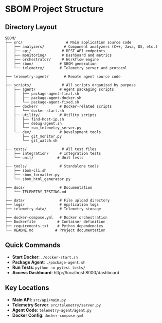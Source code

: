 # SBOM Project Structure

## Directory Layout

```
SBOM/
├── src/                    # Main application source code
│   ├── analyzers/         # Component analyzers (C++, Java, OS, etc.)
│   ├── api/              # REST API endpoints
│   ├── monitoring/       # Dashboard and metrics
│   ├── orchestrator/     # Workflow engine
│   ├── sbom/            # SBOM generation
│   └── telemetry/       # Telemetry server and protocol
│
├── telemetry-agent/       # Remote agent source code
│
├── scripts/              # All scripts organized by purpose
│   ├── agent/           # Agent packaging scripts
│   │   ├── package-agent-final.sh
│   │   ├── package-agent-docker.sh
│   │   └── package-agent-fixed.sh
│   ├── docker/          # Docker-related scripts
│   │   └── docker-start.sh
│   ├── utility/         # Utility scripts
│   │   ├── find-host-ip.sh
│   │   ├── debug-agent.sh
│   │   └── run_telemetry_server.py
│   └── dev/             # Development tools
│       ├── git_monitor.py
│       └── git_watch.sh
│
├── tests/                # All test files
│   ├── integration/     # Integration tests
│   └── unit/           # Unit tests
│
├── tools/               # Standalone tools
│   ├── sbom-cli.sh
│   ├── sbom_formatter.py
│   └── sbom_html_generator.py
│
├── docs/                # Documentation
│   └── TELEMETRY_TESTING.md
│
├── data/                # File upload directory
├── logs/                # Application logs
├── telemetry_data/      # Telemetry storage
│
├── docker-compose.yml   # Docker orchestration
├── Dockerfile          # Container definition
├── requirements.txt    # Python dependencies
└── README.md          # Project documentation
```

## Quick Commands

- **Start Docker**: `./docker-start.sh`
- **Package Agent**: `./package-agent.sh`
- **Run Tests**: `python -m pytest tests/`
- **Access Dashboard**: http://localhost:8000/dashboard

## Key Locations

- **Main API**: `src/api/main.py`
- **Telemetry Server**: `src/telemetry/server.py`
- **Agent Code**: `telemetry-agent/agent.py`
- **Docker Config**: `docker-compose.yml`
